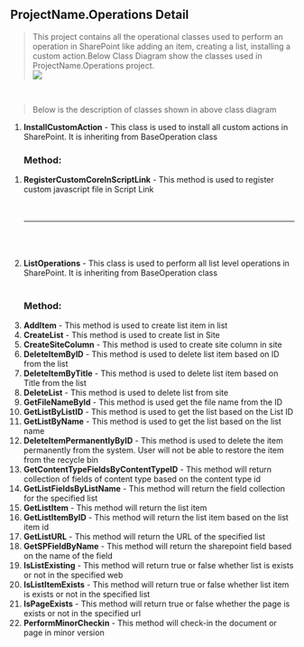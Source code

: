 ## ProjectName.Operations Detail ##

> This project contains all the operational classes used to perform an operation in SharePoint like adding an item, creating a list, installing a custom action.Below Class Diagram show the classes used in ProjectName.Operations project.  <br><img src='http://visual-studio-sharepoint-project-template.googlecode.com/svn/wiki/Images/Operations.Class.png' />
<br>
<blockquote>Below is the description of classes shown in above class diagram</blockquote>

<ol><li><b>InstallCustomAction</b> - This class is used to install all custom actions in SharePoint. It is inheriting from BaseOperation class<br>
<h3>Method:</h3></li></ol>

<ol><li><b>RegisterCustomCoreInScriptLink</b> - This method is used to register custom javascript file in Script Link<br>
<br>
<br>
<hr/><br>
<br>
<br>
</li><li><b>ListOperations</b> - This class is used to perform all list level operations in SharePoint. It is inheriting from BaseOperation class<br><br>
<h3>Method:</h3>
</li><li><b>AddItem</b> - This method is used to create list item in list<br>
</li><li><b>CreateList</b> - This method is used to create list in Site<br>
</li><li><b>CreateSiteColumn</b> - This method is used to create site column in site<br>
</li><li><b>DeleteItemByID</b> - This method is used to delete list item based on ID from the list<br>
</li><li><b>DeleteItemByTitle</b> -  This method is used to delete list item based on Title from the list<br>
</li><li><b>DeleteList</b> - This method is used to delete list from site<br>
</li><li><b>GetFileNameById</b> - This method is used get the file name from the ID<br>
</li><li><b>GetListByListID</b> - This method is used to get the list based on the List ID<br>
</li><li><b>GetListByName</b> - This method is used to get the list based on the list name<br>
</li><li><b>DeleteItemPermanentlyByID</b> - This method is used to delete the item permanently from the system. User will not be able to restore the item from the recycle bin<br>
</li><li><b>GetContentTypeFieldsByContentTypeID</b> - This method will return collection of fields of content type based on the content type id<br>
</li><li><b>GetListFieldsByListName</b> - This method will return the field collection for the specified list<br>
</li><li><b>GetListItem</b> - This method will return the list item<br>
</li><li><b>GetListItemByID</b> - This method will return the list item based on the list item id<br>
</li><li><b>GetListURL</b> - This method will return the URL of the specified list<br>
</li><li><b>GetSPFieldByName</b> - This method will return the sharepoint field based on the name of the field<br>
</li><li><b>IsListExisting</b> - This method will return true or false whether list is exists or not in the specified web<br>
</li><li><b>IsListItemExists</b> - This method will return true or false whether list item is exists or not in the specified list<br>
</li><li><b>IsPageExists</b> - This method will return true or false whether the page is exists or not in the specified url<br>
</li><li><b>PerformMinorCheckin</b> - This method will check-in the document or page in minor version<br>